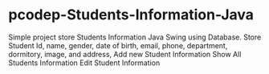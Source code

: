 # pcodep-Students-Information-Java
Simple project store Students Information Java Swing using Database. Store Student Id, name, gender, date of birth, email, phone, department, dormitory, image, and address,  Add new Student Information Show All Students Information Edit Student Information
